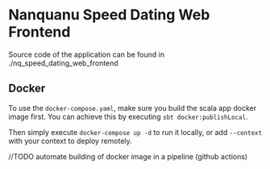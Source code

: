 # Nanquanu Speed Dating Web Frontend

Source code of the application can be found in ./nq_speed_dating_web_frontend

## Docker

To use the `docker-compose.yaml`, make sure you build the scala app docker image first.
You can achieve this by executing `sbt docker:publishLocal`.

Then simply execute `docker-compose up -d` to run it locally, or add `--context` with your context to deploy remotely.

//TODO automate building of docker image in a pipeline (github actions)
